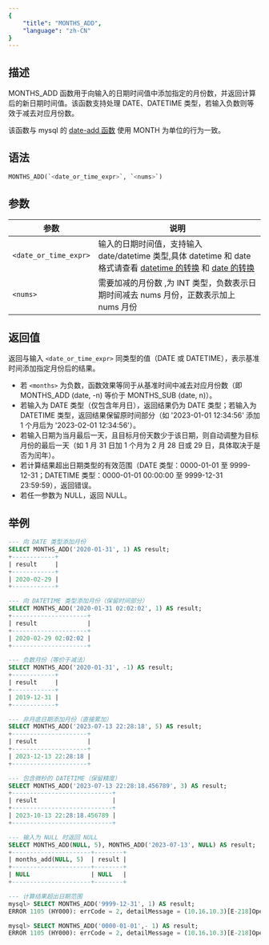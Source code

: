 ```yaml
---
{
    "title": "MONTHS_ADD",
    "language": "zh-CN"
}
---
```


## 描述

MONTHS_ADD 函数用于向输入的日期时间值中添加指定的月份数，并返回计算后的新日期时间值。该函数支持处理 DATE、DATETIME 类型，若输入负数则等效于减去对应月份数。

该函数与 mysql 的 [date-add 函数](https://dev.mysql.com/doc/refman/8.4/en/date-and-time-functions.html#function_date_add) 使用 MONTH 为单位的行为一致。

## 语法

```sql
MONTHS_ADD(`<date_or_time_expr>`, `<nums>`)
```

## 参数

| 参数                | 说明            |
|-------------------|---------------|
| ``<date_or_time_expr>`` | 输入的日期时间值，支持输入 date/datetime 类型,具体 datetime 和 date 格式请查看 [datetime 的转换](../../../../../current/sql-manual/basic-element/sql-data-types/conversion/datetime-conversion) 和 [date 的转换](../../../../../current/sql-manual/basic-element/sql-data-types/conversion/date-conversion)  |
| ``<nums>``          | 需要加减的月份数 ,为 INT 类型，负数表示日期时间减去 nums 月份，正数表示加上 nums 月份   |

## 返回值
返回与输入 `<date_or_time_expr>` 同类型的值（DATE 或 DATETIME），表示基准时间添加指定月份后的结果。

- 若 `<months>` 为负数，函数效果等同于从基准时间中减去对应月份数（即 MONTHS_ADD (date, -n) 等价于 MONTHS_SUB (date, n)）。
- 若输入为 DATE 类型（仅包含年月日），返回结果仍为 DATE 类型；若输入为 DATETIME 类型，返回结果保留原时间部分（如 '2023-01-01 12:34:56' 添加 1 个月后为 '2023-02-01 12:34:56'）。
- 若输入日期为当月最后一天，且目标月份天数少于该日期，则自动调整为目标月份的最后一天（如 1 月 31 日加 1 个月为 2 月 28 日或 29 日，具体取决于是否为闰年）。
- 若计算结果超出日期类型的有效范围（DATE 类型：0000-01-01 至 9999-12-31；DATETIME 类型：0000-01-01 00:00:00 至 9999-12-31 23:59:59），返回错误。
- 若任一参数为 NULL，返回 NULL。


## 举例

``` sql
--- 向 DATE 类型添加月份
SELECT MONTHS_ADD('2020-01-31', 1) AS result;
+------------+
| result     |
+------------+
| 2020-02-29 |
+------------+

--- 向 DATETIME 类型添加月份（保留时间部分）
SELECT MONTHS_ADD('2020-01-31 02:02:02', 1) AS result;
+---------------------+
| result              |
+---------------------+
| 2020-02-29 02:02:02 |
+---------------------+

--- 负数月份（等价于减法）
SELECT MONTHS_ADD('2020-01-31', -1) AS result;
+------------+
| result     |
+------------+
| 2019-12-31 |
+------------+

--- 非月底日期添加月份（直接累加）
SELECT MONTHS_ADD('2023-07-13 22:28:18', 5) AS result;
+---------------------+
| result              |
+---------------------+
| 2023-12-13 22:28:18 |
+---------------------+

--- 包含微秒的 DATETIME（保留精度）
SELECT MONTHS_ADD('2023-07-13 22:28:18.456789', 3) AS result;
+----------------------------+
| result                     |
+----------------------------+
| 2023-10-13 22:28:18.456789 |
+----------------------------+

--- 输入为 NULL 时返回 NULL
SELECT MONTHS_ADD(NULL, 5), MONTHS_ADD('2023-07-13', NULL) AS result;
+----------------------+--------+
| months_add(NULL, 5)  | result |
+----------------------+--------+
| NULL                 | NULL   |
+----------------------+--------+

--- 计算结果超出日期范围
mysql> SELECT MONTHS_ADD('9999-12-31', 1) AS result;
ERROR 1105 (HY000): errCode = 2, detailMessage = (10.16.10.3)[E-218]Operation months_add of 9999-12-31, 1 out of range

mysql> SELECT MONTHS_ADD('0000-01-01',- 1) AS result;
ERROR 1105 (HY000): errCode = 2, detailMessage = (10.16.10.3)[E-218]Operation months_add of 0000-01-01, -1 out of range
```